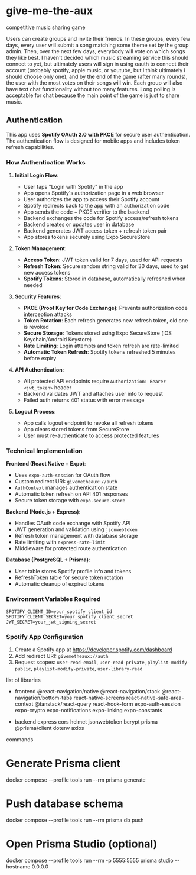 # give-me-the-aux

competitive music sharing game

Users can create groups and invite their friends. In these groups, every few days, every user will submit a song matching some theme set by the group admin. Then, over the next few days, everybody will vote on which songs they like best. I haven't decided which music streaming service this should connect to yet, but ultimately users will sign in using oauth to connect their account (probably spotify, apple music, or youtube, but I think ultimately i should choose only one), and by the end of the game (after many rounds), the user with the most votes on their songs will win. Each group will also have text chat functionality without too many features. Long polling is acceptable for chat because the main point of the game is just to share music.

## Authentication

This app uses **Spotify OAuth 2.0 with PKCE** for secure user authentication. The authentication flow is designed for mobile apps and includes token refresh capabilities.

### How Authentication Works

1. **Initial Login Flow**:

   - User taps "Login with Spotify" in the app
   - App opens Spotify's authorization page in a web browser
   - User authorizes the app to access their Spotify account
   - Spotify redirects back to the app with an authorization code
   - App sends the code + PKCE verifier to the backend
   - Backend exchanges the code for Spotify access/refresh tokens
   - Backend creates or updates user in database
   - Backend generates JWT access token + refresh token pair
   - App stores tokens securely using Expo SecureStore

2. **Token Management**:

   - **Access Token**: JWT token valid for 7 days, used for API requests
   - **Refresh Token**: Secure random string valid for 30 days, used to get new access tokens
   - **Spotify Tokens**: Stored in database, automatically refreshed when needed

3. **Security Features**:

   - **PKCE (Proof Key for Code Exchange)**: Prevents authorization code interception attacks
   - **Token Rotation**: Each refresh generates new refresh token, old one is revoked
   - **Secure Storage**: Tokens stored using Expo SecureStore (iOS Keychain/Android Keystore)
   - **Rate Limiting**: Login attempts and token refresh are rate-limited
   - **Automatic Token Refresh**: Spotify tokens refreshed 5 minutes before expiry

4. **API Authentication**:

   - All protected API endpoints require `Authorization: Bearer <jwt_token>` header
   - Backend validates JWT and attaches user info to request
   - Failed auth returns 401 status with error message

5. **Logout Process**:
   - App calls logout endpoint to revoke all refresh tokens
   - App clears stored tokens from SecureStore
   - User must re-authenticate to access protected features

### Technical Implementation

**Frontend (React Native + Expo)**:

- Uses `expo-auth-session` for OAuth flow
- Custom redirect URI: `givemetheaux://auth`
- `AuthContext` manages authentication state
- Automatic token refresh on API 401 responses
- Secure token storage with `expo-secure-store`

**Backend (Node.js + Express)**:

- Handles OAuth code exchange with Spotify API
- JWT generation and validation using `jsonwebtoken`
- Refresh token management with database storage
- Rate limiting with `express-rate-limit`
- Middleware for protected route authentication

**Database (PostgreSQL + Prisma)**:

- User table stores Spotify profile info and tokens
- RefreshToken table for secure token rotation
- Automatic cleanup of expired tokens

### Environment Variables Required

```
SPOTIFY_CLIENT_ID=your_spotify_client_id
SPOTIFY_CLIENT_SECRET=your_spotify_client_secret
JWT_SECRET=your_jwt_signing_secret
```

### Spotify App Configuration

1. Create a Spotify app at https://developer.spotify.com/dashboard
2. Add redirect URI: `givemetheaux://auth`
3. Request scopes: `user-read-email`, `user-read-private`, `playlist-modify-public`, `playlist-modify-private`, `user-library-read`

list of libraries

- frontend
  @react-navigation/native
  @react-navigation/stack
  @react-navigation/bottom-tabs
  react-native-screens
  react-native-safe-area-context
  @tanstack/react-query
  react-hook-form
  expo-auth-session
  expo-crypto
  expo-notifications
  expo-linking
  expo-constants

- backend
  express
  cors
  helmet
  jsonwebtoken
  bcrypt
  prisma
  @prisma/client
  dotenv
  axios

commands

# Generate Prisma client

docker compose --profile tools run --rm prisma generate

# Push database schema

docker compose --profile tools run --rm prisma db push

# Open Prisma Studio (optional)

docker compose --profile tools run --rm -p 5555:5555 prisma studio --hostname 0.0.0.0

